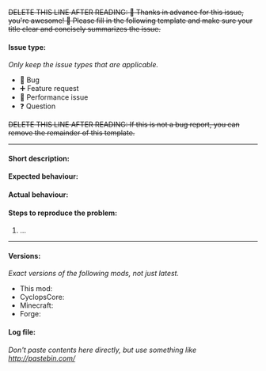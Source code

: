 ~~DELETE THIS LINE AFTER READING: :tada: Thanks in advance for this issue, you're awesome! :tada: Please fill in the following template and make sure your title clear and concisely summarizes the issue.~~

#### Issue type:

_Only keep the issue types that are applicable._

- :bug: Bug
- :heavy_plus_sign: Feature request
- :snail: Performance issue
- :question: Question

~~DELETE THIS LINE AFTER READING: If this is not a bug report, you can remove the remainder of this template.~~

____
#### Short description:



#### Expected behaviour:



#### Actual behaviour:



#### Steps to reproduce the problem:

1. ...



____
#### Versions:

_Exact versions of the following mods, not just *latest*._

- This mod: 
- CyclopsCore: 
- Minecraft: 
- Forge: 

#### Log file:

_Don't paste contents here directly, but use something like http://pastebin.com/_


